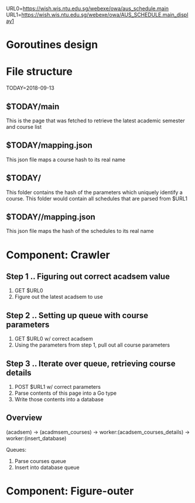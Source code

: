 URL0=https://wish.wis.ntu.edu.sg/webexe/owa/aus_schedule.main
URL1=https://wish.wis.ntu.edu.sg/webexe/owa/AUS_SCHEDULE.main_display1

# Goroutines design

# File structure

TODAY=2018-09-13

## $TODAY/main

This is the page that was fetched to retrieve the latest academic semester and course list

## $TODAY/mapping.json

This json file maps a course hash to its real name

## $TODAY/<hash>

This folder contains the hash of the parameters which uniquely identify a course.
This folder would contain all schedules that are parsed from $URL1

## $TODAY/<hash>/mapping.json

This json file maps the hash of the schedules to its real name

# Component: Crawler

## Step 1 .. Figuring out correct acadsem value

1. GET $URL0
1. Figure out the latest acadsem to use

## Step 2 .. Setting up queue with course parameters

1. GET $URL0 w/ correct acadsem
1. Using the parameters from step 1, pull out all course parameters

## Step 3 .. Iterate over queue, retrieving course details

1. POST $URL1 w/ correct parameters
1. Parse contents of this page into a Go type
1. Write those contents into a database


## Overview

(acadsem) -> (acadmsem_courses) -> worker:(acadsem_courses_details) -> worker:(insert_database)

Queues:
1. Parse courses queue
1. Insert into database queue

# Component: Figure-outer

